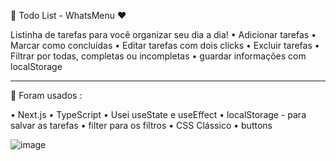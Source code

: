  📝 Todo List - WhatsMenu ♥

Listinha de tarefas para você organizar seu dia a dia! 
• Adicionar tarefas
• Marcar como concluídas
• Editar tarefas com dois clicks
• Excluir tarefas
• Filtrar por todas, completas ou incompletas
• guardar informações com localStorage

---

🚀 Foram usados :

• Next.js 
• TypeScript
• Usei useState e useEffect
• localStorage - para salvar as tarefas
• filter para os filtros
• CSS Clássico
• buttons



![image](https://github.com/user-attachments/assets/d6b3c3a5-8942-4ab2-b117-5424d4665165)

